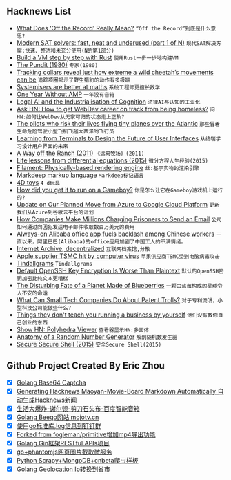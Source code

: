 ## Hacknews List


- [What Does ‘Off the Record’ Really Mean?](https://www.nytimes.com/2018/08/02/reader-center/off-the-record-meaning.html)  `“Off the Record”到底是什么意思?`
- [Modern SAT solvers: fast, neat and underused (part 1 of N)](https://codingnest.com/modern-sat-solvers-fast-neat-underused-part-1-of-n/)  `现代SAT解决方案:快速、整洁和未充分使用(N的第1部分)`
- [Build a VM step by step with Rust](https://blog.subnetzero.io/post/building-language-vm-part-00/)  `使用Rust一步一步地构建VM`
- [The Pundit (1980)](https://www.versobooks.com/blogs/3958-the-pundit)  `专家(1980)`
- [Tracking collars reveal just how extreme a wild cheetah’s movements can be](https://www.nationalgeographic.com/science/phenomena/2013/06/12/collars-reveal-why-just-how-extreme-cheetahs-can-be/)  `追踪项圈揭示了野生猎豹的动作有多极端`
- [Systemisers are better at maths](https://www.nature.com/articles/s41598-018-30013-8)  `系统工程师更擅长数学`
- [One Year Without AMP](https://www.alexkras.com/one-year-without-amp/)  `一年没有音箱`
- [Legal AI and the Industrialisation of Cognition](https://www.artificiallawyer.com/2018/08/03/summer-re-post-legal-ai-the-industrialisation-of-cognition/)  `法律AI与认知的工业化`
- [Ask HN: How to get WebDev career on track from being homeless?](item?id=17684451)  `问HN:如何让WebDev从无家可归的状态走上正轨?`
- [The pilots who risk their lives flying tiny planes over the Atlantic](https://www.bbc.com/news/magazine-34484972)  `那些冒着生命危险驾驶小型飞机飞越大西洋的飞行员`
- [Learning from Terminals to Design the Future of User Interfaces](https://brandur.org/interfaces)  `从终端学习设计用户界面的未来`
- [A Way off the Ranch (2011)](https://www.linuxjournal.com/content/way-ranch)  `《远离牧场》(2011)`
- [Life lessons from differential equations (2015)](https://www.johndcook.com/blog/2015/07/23/life-lessons-from-differential-equations/)  `微分方程人生经验(2015)`
- [Filament: Physically-based rendering engine](https://google.github.io/filament/Filament.md.html)  `丝:基于实物的渲染引擎`
- [Markdeep markup language](http://casual-effects.com/markdeep/)  `Markdeep标记语言`
- [4D toys](http://4dtoys.com/)  `4 d玩具`
- [How did you get it to run on a Gameboy?](http://20dollarlolita.tumblr.com/post/176285106968/the-actual-storys-so-much-cooler-than-that-i)  `你是怎么让它在Gameboy游戏机上运行的?`
- [Update on Our Planned Move from Azure to Google Cloud Platform](https://about.gitlab.com/2018/07/19/gcp-move-update/)  `更新我们从Azure到谷歌云平台的计划`
- [How Companies Make Millions Charging Prisoners to Send an Email](https://www.wired.com/story/jpay-securus-prison-email-charging-millions/)  `公司如何通过向囚犯发送电子邮件收取数百万美元的费用`
- [Always-on Alibaba office app fuels backlash among Chinese workers](https://www.businessinsider.com/r-ding-always-on-alibaba-office-app-fuels-backlash-among-chinese-workers-2018-8)  `一直以来，阿里巴巴(Alibaba)的office应用加剧了中国工人的不满情绪。`
- [Internet Archive, decentralized](https://dweb.archive.org/)  `互联网档案馆,分散`
- [Apple supplier TSMC hit by computer virus](https://www.bloomberg.com/news/articles/2018-08-04/tsmc-takes-emergency-steps-as-operations-hit-by-computer-virus)  `苹果供应商TSMC受到电脑病毒攻击`
- [Tindallgrams](http://tindallgrams.net/)  `Tindallgrams`
- [Default OpenSSH Key Encryption Is Worse Than Plaintext](https://latacora.singles/2018/08/03/the-default-openssh.html)  `默认的OpenSSH密钥加密比纯文本更糟糕`
- [The Disturbing Fate of a Planet Made of Blueberries](https://www.atlasobscura.com/articles/what-if-earth-were-made-of-blueberries)  `一颗由蓝莓构成的星球令人不安的命运`
- [What Can Small Tech Companies Do About Patent Trolls?](https://blogs.findlaw.com/technologist/2018/08/what-can-small-tech-companies-do-about-patent-trolls.html)  `对于专利流氓，小型科技公司能做些什么?`
- [Things they don&#39;t teach you running a business by yourself](https://docs.browserless.io/blog/2018/08/01/running-an-indie-business.html)  `他们没有教你自己创业的东西`
- [Show HN: Polyhedra Viewer](https://polyhedra.tessera.li)  `查看器显示HN:多面体`
- [Anatomy of a Random Number Generator](https://www.masswerk.at/nowgobang/2018/anatomy-of-an-rng)  `解剖随机数发生器`
- [Secure Secure Shell (2015)](https://stribika.github.io/2015/01/04/secure-secure-shell.html)  `安全Secure Shell(2015)`

## Github Project Created By Eric Zhou

- [x] [Golang Base64 Captcha](https://github.com/mojocn/base64Captcha)
- [x] [Generating Hacknews Maoyan-Movie-Board Markdown Automatically 自动生成Hacknews新闻](https://github.com/dejavuzhou/md-genie)
- [x] [生活大爆炸-谢尔顿-剪刀石头布-百度智能音箱](https://github.com/mojocn/dueros-bang-game)
- [x] [Golang Beego网站 mojotv.cn](https://github.com/mojocn/www.mojotv.cn)
- [x] [使用go标准库,log信息到钉钉群](https://github.com/mojocn/dooger)
- [x] [Forked from fogleman/primitive增加mp4导出功能](https://github.com/mojocn/primitive)
- [x] [Golang Gin框架RESTful APIs项目](https://github.com/JJJJJJJerk/ezier-golang-web-api-framework)
- [x] [go+phantomjs网页图片截取微服务](https://github.com/mojocn/screen_shot)
- [x] [Python Scrapy+MongoDB+cnbeta爬虫样板](https://github.com/mojocn/scrapy_mongodb_boilerplate_cnbeta)
- [x] [Golang Geolocation Ip转换到省市](https://github.com/mojocn/ip2location)